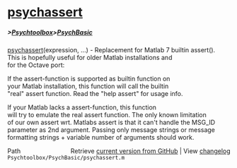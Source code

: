 # [psychassert](psychassert)
##### >[Psychtoolbox](Psychtoolbox)>[PsychBasic](PsychBasic)

[psychassert](psychassert)(expression, ...) - Replacement for Matlab 7 builtin assert().  
This is hopefully useful for older Matlab installations and  
for the Octave port:  
  
If the assert-function is supported as builtin function on  
your Matlab installation, this function will call the builtin  
"real" assert function. Read the "help assert" for usage info.  
  
If your Matlab lacks a assert-function, this function  
will try to emulate the real assert function. The only known limitation  
of our own assert wrt. Matlabs assert is that it can't handle the MSG\_ID  
parameter as 2nd argument. Passing only message strings or message  
formatting strings + variable number of arguments should work.  
  




<div class="code_header" style="text-align:right;">
  <span style="float:left;">Path&nbsp;&nbsp;</span> <span class="counter">Retrieve <a href=
  "https://raw.github.com/Psychtoolbox-3/Psychtoolbox-3/beta/Psychtoolbox/PsychBasic/psychassert.m">current version from GitHub</a> | View <a href=
  "https://github.com/Psychtoolbox-3/Psychtoolbox-3/commits/beta/Psychtoolbox/PsychBasic/psychassert.m">changelog</a></span>
</div>
<div class="code">
  <code>Psychtoolbox/PsychBasic/psychassert.m</code>
</div>

